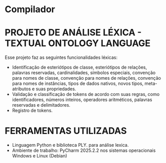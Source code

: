# Compilador 

# PROJETO DE ANÁLISE LÉXICA - TEXTUAL ONTOLOGY LANGUAGE

Esse projeto faz as seguintes funcionalidades léxicas:
* Identificação de esteriótipos de classe, esteriótipos de relações, palavras reservadas, cardinalidades, símbolos especiais, convenção para nomes de classe, convenção para nomes de relações, convenção para nomes de instâncias, tipos de dados nativos, novos tipos, meta-atributos e suas propriedades.
* Validação e classificação de tokens de acordo com suas regras, como identificadores, números inteiros, operadores aritméticos, palavras reservadas e delimitadores.
* Registro de tokens.

# FERRAMENTAS UTILIZADAS

* Linguagem Python e biblioteca PLY. para análise lexica.
* Ambiente de trabalho: PyCharm 2025.2.2 nos sistemas operacionais Windows e Linux (Debian)
